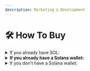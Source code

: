 ```yaml
---
description: Marketing & Development
---
```


# 🛠️ How To Buy

<details>

<summary>If you already have SOL:</summary>



</details>

<details>

<summary><strong>If you already have a Solana wallet:</strong></summary>

{% include "../../.gitbook/includes/steps.md" %}



</details>

<details>

<summary>If you don't have a Solana wallet:</summary>



</details>

